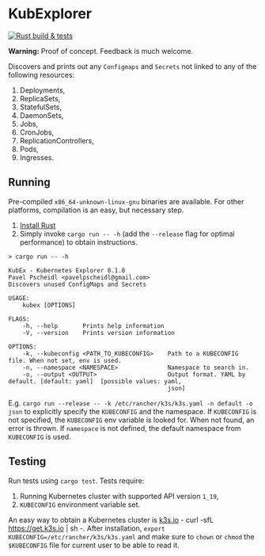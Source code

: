 # KubExplorer
[![Rust build & tests](https://github.com/Pscheidl/kubexplorer/actions/workflows/rust.yml/badge.svg)](https://github.com/Pscheidl/kubexplorer/actions/workflows/rust.yml)

**Warning:** Proof of concept. Feedback is much welcome.

Discovers and prints out any `Configmaps` and `Secrets` not linked to any of the following resources:
1. Deployments,
1. ReplicaSets,
1. StatefulSets,
1. DaemonSets,
1. Jobs,
1. CronJobs,
1. ReplicationControllers,
1. Pods,
1. Ingresses.

## Running
Pre-compiled `x86_64-unknown-linux-gnu` binaries are available. For other platforms, compilation is an easy, but necessary step.

1. [Install Rust](https://www.rust-lang.org/learn/get-started)
1. Simply invoke `cargo run -- -h` (add the `--release` flag for optimal performance) to obtain instructions.

`> cargo run -- -h`

```shell
KubEx - Kubernetes Explorer 0.1.0
Pavel Pscheidl <pavelpscheidl@gmail.com>
Discovers unused ConfigMaps and Secrets

USAGE:
    kubex [OPTIONS]

FLAGS:
    -h, --help       Prints help information
    -V, --version    Prints version information

OPTIONS:
    -k, --kubeconfig <PATH_TO_KUBECONFIG>    Path to a KUBECONFIG file. When not set, env is used.
    -n, --namespace <NAMESPACE>              Namespace to search in.
    -o, --output <OUTPUT>                    Output format. YAML by default. [default: yaml]  [possible values: yaml,
                                             json]
```

E.g. `cargo run --release -- -k /etc/rancher/k3s/k3s.yaml -n default -o json` to explicitly specify the `KUBECONFIG` and the namespace.
If `KUBECONFIG` is not specified, the `KUBECONFIG` env variable is looked for. When not found, an error is thrown.
If `namespace` is not defined, the default namespace from `KUBECONFIG` is used.

## Testing

Run tests using `cargo test`. Tests require:

1. Running Kubernetes cluster with supported API version `1_19`,
1. `KUBECONFIG` environment variable set.

An easy way to obtain a Kubernetes cluster is [k3s.io](https://k3s.io/) - curl -sfL https://get.k3s.io | sh -. After
installation, `export KUBECONFIG=/etc/rancher/k3s/k3s.yaml` and make sure to `chown` or `chmod` the `$KUBECONFIG` file
for current user to be able to read it.